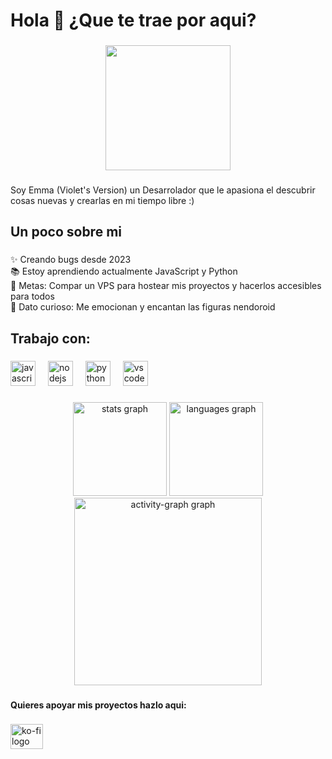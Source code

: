 <h1 align="left">Hola 👋  ¿Que te trae por aqui?</h1>

###

<div align="center">
  <img height="200" src="https://i.imgflip.com/65efzo.gif"  />
</div>

###

<p align="left">Soy Emma (Violet's Version) un Desarrolador que le apasiona el descubrir cosas nuevas y crearlas en mi tiempo libre :)</p>

###

<h2 align="left">Un poco sobre mi</h2>

###

<p align="left">✨ Creando bugs desde 2023<br>📚 Estoy aprendiendo actualmente  JavaScript y Python<br>🎯 Metas: Compar un VPS para hostear mis proyectos y hacerlos accesibles para todos<br>🎲 Dato curioso: Me emocionan y encantan las figuras nendoroid</p>

###

<h2 align="left">Trabajo con:</h2>

###

<div align="left">
  <img src="https://cdn.jsdelivr.net/gh/devicons/devicon/icons/javascript/javascript-original.svg" height="40" alt="javascript logo"  />
  <img width="12" />
  <img src="https://cdn.jsdelivr.net/gh/devicons/devicon/icons/nodejs/nodejs-original.svg" height="40" alt="nodejs logo"  />
  <img width="12" />
  <img src="https://cdn.jsdelivr.net/gh/devicons/devicon/icons/python/python-original.svg" height="40" alt="python logo"  />
  <img width="12" />
  <img src="https://cdn.jsdelivr.net/gh/devicons/devicon/icons/vscode/vscode-original.svg" height="40" alt="vscode logo"  />
</div>

###

<div align="center">
  <img src="https://github-readme-stats.vercel.app/api?username=Elpapiema&hide_title=false&hide_rank=false&show_icons=true&include_all_commits=true&count_private=true&disable_animations=false&theme=dracula&locale=es&hide_border=false&order=1" height="150" alt="stats graph"  />
  <img src="https://github-readme-stats.vercel.app/api/top-langs?username=Elpapiema&locale=es&hide_title=false&layout=compact&card_width=320&langs_count=5&theme=merko&hide_border=false&order=2" height="150" alt="languages graph"  />
  <img src="https://github-readme-activity-graph.vercel.app/graph?username=Elpapiema&radius=16&theme=tokyo-night&area=true&order=5&hide_border=true&hide_title=false" height="300" alt="activity-graph graph"  />
</div>

###

<h4 align="left">Quieres apoyar mis proyectos hazlo aqui:</h4>

###

<div align="left">
  <a href="https://ko-fi.com/alyabot" target="_blank">
    <img src="https://raw.githubusercontent.com/maurodesouza/profile-readme-generator/master/src/assets/icons/social/ko-fi/default.svg" width="52" height="40" alt="ko-fi logo"  />
  </a>
</div>

###